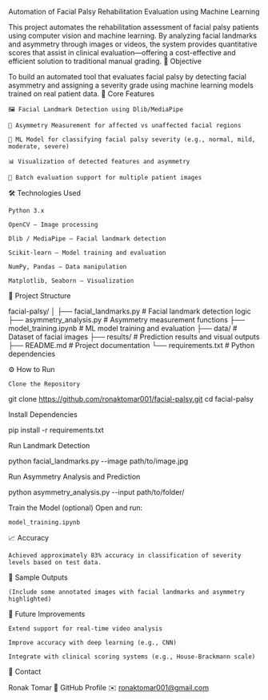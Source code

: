  Automation of Facial Palsy Rehabilitation Evaluation using Machine Learning

This project automates the rehabilitation assessment of facial palsy patients using computer vision and machine learning. By analyzing facial landmarks and asymmetry through images or videos, the system provides quantitative scores that assist in clinical evaluation—offering a cost-effective and efficient solution to traditional manual grading.
🎯 Objective

To build an automated tool that evaluates facial palsy by detecting facial asymmetry and assigning a severity grade using machine learning models trained on real patient data.
🧠 Core Features

    🖼️ Facial Landmark Detection using Dlib/MediaPipe

    📏 Asymmetry Measurement for affected vs unaffected facial regions

    🤖 ML Model for classifying facial palsy severity (e.g., normal, mild, moderate, severe)

    📊 Visualization of detected features and asymmetry

    💾 Batch evaluation support for multiple patient images

🛠️ Technologies Used

    Python 3.x

    OpenCV – Image processing

    Dlib / MediaPipe – Facial landmark detection

    Scikit-learn – Model training and evaluation

    NumPy, Pandas – Data manipulation

    Matplotlib, Seaborn – Visualization

📂 Project Structure

facial-palsy/
│
├── facial_landmarks.py         # Facial landmark detection logic
├── asymmetry_analysis.py       # Asymmetry measurement functions
├── model_training.ipynb        # ML model training and evaluation
├── data/                       # Dataset of facial images
├── results/                    # Prediction results and visual outputs
├── README.md                   # Project documentation
└── requirements.txt            # Python dependencies

⚙️ How to Run

    Clone the Repository

git clone https://github.com/ronaktomar001/facial-palsy.git
cd facial-palsy

Install Dependencies

pip install -r requirements.txt

Run Landmark Detection

python facial_landmarks.py --image path/to/image.jpg

Run Asymmetry Analysis and Prediction

python asymmetry_analysis.py --input path/to/folder/

Train the Model (optional)
Open and run:

    model_training.ipynb

📈 Accuracy

    Achieved approximately 83% accuracy in classification of severity levels based on test data.

📸 Sample Outputs

    (Include some annotated images with facial landmarks and asymmetry highlighted)

📌 Future Improvements

    Extend support for real-time video analysis

    Improve accuracy with deep learning (e.g., CNN)

    Integrate with clinical scoring systems (e.g., House-Brackmann scale)

📧 Contact

Ronak Tomar
🔗 GitHub Profile
✉️ ronaktomar001@gmail.com
